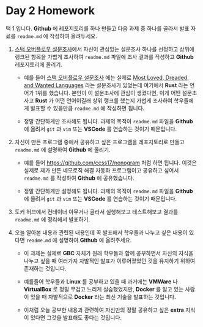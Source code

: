# Day 2 Homework 

택 1 입니다. **Github** 에 레포지토리를 하나 만들고 다음 과제 중 하나를 골라서 발표 자료를 `readme.md` 에 작성하여 올려두세요.

1. [스택 오버플로우 설문조사](https://insights.stackoverflow.com/survey/2019)에서 자신이 관심있는 설문조사 하나를 선정하고 상위에 랭크된 항목을 가볍게 조사하여 `readme.md` 파일에 조사 결과를 작성하고 **Github** 레포지토리에 올리기.

    - 예를 들어 [스택 오버플로우 설문조사](https://insights.stackoverflow.com/survey/2019) 에는 실제로 [Most Loved, Dreaded, and Wanted Languages](https://insights.stackoverflow.com/survey/2019#technology-_-most-loved-dreaded-and-wanted-languages) 라는 설문조사가 있었는데 여기에서 **Rust** 라는 언어가 1위를 했습니다. 본인이 이 설문조사에 관심이 생겼다면, 이게 어떤 설문조사고 **Rust** 가 어떤 언어이길래 상위 랭크를 했는지 가볍게 조사하여 학우들에게 발표할 수 있을만큼 `readme.md` 에 작성하면 됩니다. 

    - 정말 간단하게만 조사해도 됩니다. 과제의 목적이 `readme.md` 파일을 **Github** 에 올려서 `git` 과 `vim` 또는 **VSCode** 를 연습하는 것이기 때문입니다.

2. 자신이 만든 프로그램 중에서 공유하고 싶은 프로그램을 레포지토리로 만들고 `readme.md` 에 설명하여 **Github** 에 올리기. 

    - 예를 들어 https://github.com/ccss17/nonogram 처럼 하면 됩니다. 이것은 실제로 제가 만든 네모로직 해결 자동화 프로그램이고 공유하고 싶어서 `readme.md` 를 작성하여 **Github** 에 공유했습니다. 

    - 정말 간단하게만 설명해도 됩니다. 과제의 목적이 `readme.md` 파일을 **Github** 에 올려서 `git` 과 `vim` 또는 **VSCode** 를 연습하는 것이기 때문입니다.

3. 도커 허브에서 컨테이너 아무거나 골라서 실행해보고 테스트해보고 결과를 `readme.md` 에 정리해서 발표하기.

4. 오늘 알아본 내용과 관련된 내용인데 꼭 발표해서 학우들과 나누고 싶은 내용이 있다면 `readme.md` 에 설명하여 **Github** 에 올려주세요. 

    - 이 과제는 실제로 **GBC** 자체가 원래 학우들과 함께 공부하면서 자신의 지식을 나누고 싶을 때 여러가지 자발적인 발표가 이루어졌었던 것을 유지하기 위하여 존재하는 것입니다. 

    - 예를들어 학우들과 **Linux** 를 공부하고 있을 때 과거에는 **VMWare** 나 **VirtualBox** 로 정말 무겁고 느리게 실습했었지만, **Docker** 를 알고 있는 사람이 있을 때 자발적으로 **Docker** 라는 최신 기술을 발표하는 것입니다.

    - 이처럼 오늘 공부한 내용과 관련하여 자신만의 정말 공유하고 싶은 **extra** 지식이 있다면 그것을 발표해도 좋다는 것입니다. 
